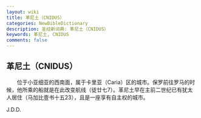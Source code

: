 ```yaml
---
layout: wiki
title: 革尼土（CNIDUS）
categories: NewBibleDictionary
description: 圣经新词典: 革尼土（CNIDUS）
keywords: 革尼土, CNIDUS
comments: false
---
```


## 革尼土（CNIDUS）

　　位于小亚细亚的西南面，属于卡里亚（Caria）区的城市。保罗前往罗马的时候，他所乘的船就是在此改变航线（徒廿七7）。革尼土早在主前二世纪已有犹太人居住（马加比壹书十五23），且是一座享有自主权的城市。

J.D.D.






